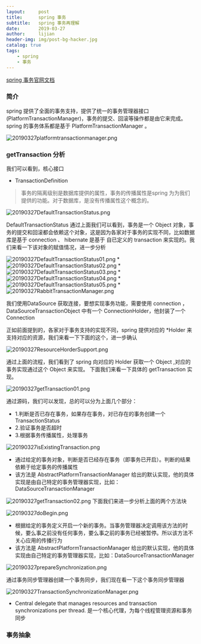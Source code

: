 ```yaml
---
layout:     post
title:      spring 事务
subtitle:   spring 事务再理解
date:       2019-03-27
author:     lijian
header-img: img/post-bg-hacker.jpg
catalog: true
tags:
    - spring
    - 事务
---
```


[spring 事务官网文档](https://docs.spring.io/spring/docs/4.2.x/spring-framework-reference/html/transaction.html#transaction-intro)

### 简介

spring 提供了全面的事务支持，提供了统一的事务管理器接口(PlatformTransactionManager)，事务的提交、回滚等操作都是由它来完成。
spring 的事务体系都是基于 PlatformTransactionManager 。

![20190327platformtransactionmanager.png](https://i.loli.net/2019/03/27/5c9adf245636d.png)

### getTransaction 分析

我们可以看到，核心接口

* TransactionDefinition 

> 事务的隔离级别是数据库提供的属性，事务的传播属性是spring 为为我们提供的功能。对于数据库，是没有传播属性这个概念的。

![20190327DefaultTransactionStatus.png](https://i.loli.net/2019/03/27/5c9ae8ef91c8b.png)

DefaultTransactionStatus 通过上面我们可以看到，事务是一个 Object 对象，事务的提交和回滚都会依赖这个对象，这是因为各家对于事务的实现不同，比如数据库是基于 connection 、
hibernate 是基于 自已定义的 transaction 来实现的。我们来看一下该对象的赋值情况，进一步分析

![20190327DefaultTransactionStatus01.png](https://i.loli.net/2019/03/27/5c9aea6c43eb6.png)
*
![20190327DefaultTransactionStatus02.png](https://i.loli.net/2019/03/27/5c9aeae5bfb05.png)
* 
![20190327DefaultTransactionStatus03.png](https://i.loli.net/2019/03/27/5c9aeb77cc04c.png)
* 
![20190327DefaultTransactionStatus04.png](https://i.loli.net/2019/03/27/5c9aeee7e6e3e.png)
* 
![20190327DefaultTransactionStatus05.png](https://i.loli.net/2019/03/27/5c9aeee7de0cf.png)
* 
![20190327RabbitTransactionManager.png](https://i.loli.net/2019/03/27/5c9af29391096.png)

我们使用DataSource 获取连接，要想实现事务功能，需要使用 connection ， DataSourceTransactionObject 中有一个 ConnectionHolder，他封装了一个Connection

正如前面提到的，各家对于事务支持的实现不同，spring 提供对应的 *Holder 来支持对应的资源，我们来看一下下面的这个，进一步确认

![20190327ResourceHorderSupport.png](https://i.loli.net/2019/03/27/5c9aeec7e5e60.png)

通过上面的流程，我们看到了 spring 向对应的 Holder 获取一个 Object ,对应的事务实现通过这个 Object 来实现。
下面我们来看一下具体的 getTransaction 实现。

![20190327getTransaction01.png](https://i.loli.net/2019/03/27/5c9b177537bb3.png)

通过源码，我们可以发现，总的可以分为上面几个部分：
* 1.判断是否已存在事务，如果存在事务，对已存在的事务创建一个 TransactionStatus
* 2.验证事务是否超时
* 3.根据事务传播属性，处理事务


![20190327isExistingTransaction.png](https://i.loli.net/2019/03/27/5c9b191e7a5a2.png)

* 通过给定的事务对象，判断是否已经存在事务（即事务已开启）。判断的结果依赖于给定事务的传播属性
* 该方法是 AbstractPlatformTransactionManager 给出的默认实现，他的具体实现是由自己特定的事务管理器实现，比如：DataSourceTransactionManager

![20190327getTransaction02.png](https://i.loli.net/2019/03/27/5c9b1cb9c8094.png)
下面我们来进一步分析上面的两个方法块



![20190327doBegin.png](https://i.loli.net/2019/03/27/5c9b1d711a380.png)

* 根据给定的事务定义开启一个新的事务。当事务管理器决定调用该方法的时候，要么事之前没有任何事务，要么事之前的事务已经被暂停。所以该方法不关心应用的传播行为
* 该方法是 AbstractPlatformTransactionManager 给出的默认实现，他的具体实现由自己特定的事务管理器实现，比如：DataSourceTransactionManager


![20190327prepareSynchronization.png](https://i.loli.net/2019/03/27/5c9b1f6d794dd.png)

通过事务同步管理器创建一个事务同步，我们现在看一下这个事务同步管理器

![20190327TransactionSynchronizationManager.png](https://i.loli.net/2019/03/27/5c9b2029723d6.png)

*  Central delegate that manages resources and transaction synchronizations per thread.
是一个核心代理，为每个线程管理资源和事务同步

### 事务抽象

